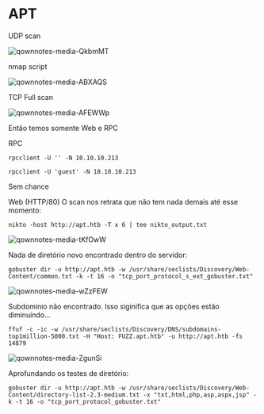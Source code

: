 APT
========================

UDP scan

![qownnotes-media-QkbmMT](../../../media/qownnotes-media-QkbmMT.png)

nmap script

![qownnotes-media-ABXAQS](../../../media/qownnotes-media-ABXAQS.png)

TCP Full scan

![qownnotes-media-AFEWWp](../../../media/qownnotes-media-AFEWWp.png)


Então temos somente Web e RPC

RPC

    rpcclient -U '' -N 10.10.10.213
    
    rpcclient -U 'guest' -N 10.10.10.213

Sem chance

Web (HTTP/80)
O scan nos retrata que não tem nada demais até esse momento:

    nikto -host http://apt.htb -T x 6 | tee nikto_output.txt
    
    
![qownnotes-media-tKfOwW](../../../media/qownnotes-media-tKfOwW.png)

Nada de diretório novo encontrado dentro do servidor:

    gobuster dir -u http://apt.htb -w /usr/share/seclists/Discovery/Web-Content/common.txt -k -t 16 -o "tcp_port_protocol_s_ext_gobuster.txt"

![qownnotes-media-wZzFEW](../../../media/qownnotes-media-wZzFEW.png)


Subdomínio não encontrado. Isso siginifica que as opções estão diminuindo...

    ffuf -c -ic -w /usr/share/seclists/Discovery/DNS/subdomains-top1million-5000.txt -H "Host: FUZZ.apt.htb" -u http://apt.htb -fs 14879

![qownnotes-media-ZgunSi](../../../media/qownnotes-media-ZgunSi.png)

Aprofundando os testes de diretório:

    gobuster dir -u http://apt.htb -w /usr/share/seclists/Discovery/Web-Content/directory-list-2.3-medium.txt -x "txt,html,php,asp,aspx,jsp" -k -t 16 -o "tcp_port_protocol_gobuster.txt"

